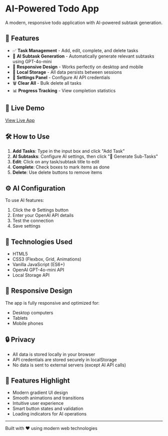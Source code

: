 # AI-Powered Todo App

A modern, responsive todo application with AI-powered subtask generation.

## 🌟 Features

- ✅ **Task Management** - Add, edit, complete, and delete tasks
- 🤖 **AI Subtask Generation** - Automatically generate relevant subtasks using GPT-4o-mini
- 📱 **Responsive Design** - Works perfectly on desktop and mobile
- 💾 **Local Storage** - All data persists between sessions
- 🔧 **Settings Panel** - Configure AI API credentials
- 🗑️ **Clear All** - Bulk delete all tasks
- 📊 **Progress Tracking** - View completion statistics

## 🚀 Live Demo

[View Live App](https://akashp157.github.io/AI-Powered-ToDo/)

## 🛠️ How to Use

1. **Add Tasks**: Type in the input box and click "Add Task"
2. **AI Subtasks**: Configure AI settings, then click "🤖 Generate Sub-Tasks"
3. **Edit**: Click on any task/subtask title to edit
4. **Complete**: Check boxes to mark items as done
5. **Delete**: Use delete buttons to remove items

## ⚙️ AI Configuration

To use AI features:
1. Click the ⚙️ Settings button
2. Enter your OpenAI API details
3. Test the connection
4. Save settings

## 🔧 Technologies Used

- HTML5
- CSS3 (Flexbox, Grid, Animations)
- Vanilla JavaScript (ES6+)
- OpenAI GPT-4o-mini API
- Local Storage API

## 📱 Responsive Design

The app is fully responsive and optimized for:
- Desktop computers
- Tablets
- Mobile phones

## 🔒 Privacy

- All data is stored locally in your browser
- API credentials are stored securely in localStorage
- No data is sent to external servers (except AI API calls)

## 🎨 Features Highlight

- Modern gradient UI design
- Smooth animations and transitions
- Intuitive user experience
- Smart button states and validation
- Loading indicators for AI operations

---

Built with ❤️ using modern web technologies
